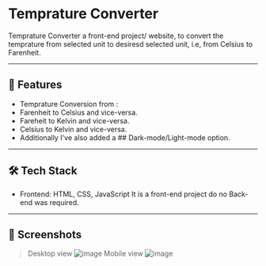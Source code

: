 # Temprature Converter

Temprature Converter a front-end project/ website, to convert the temprature from selected unit to desiresd selected unit, i.e, from Celsius to Farenheit.

---

## 🚀 Features

- Temprature Conversion from :
- Farenheit to Celsius and vice-versa.
- Fareheit to Kelvin and vice-versa.
- Celsius to Kelvin and vice-versa.
- Additionally I've also added a ## Dark-mode/Light-mode option.

---

## 🛠️ Tech Stack

- Frontend: HTML, CSS, JavaScript
It is a front-end project do no Back-end was required.

---

## 📸 Screenshots

> Desktop view
![image](https://github.com/user-attachments/assets/cd2a42a5-3124-42dd-a065-f4e7146f30c2)
> Mobile view
![image](https://github.com/user-attachments/assets/f52215b9-c850-4d15-b079-fe5f42b86d6c)



